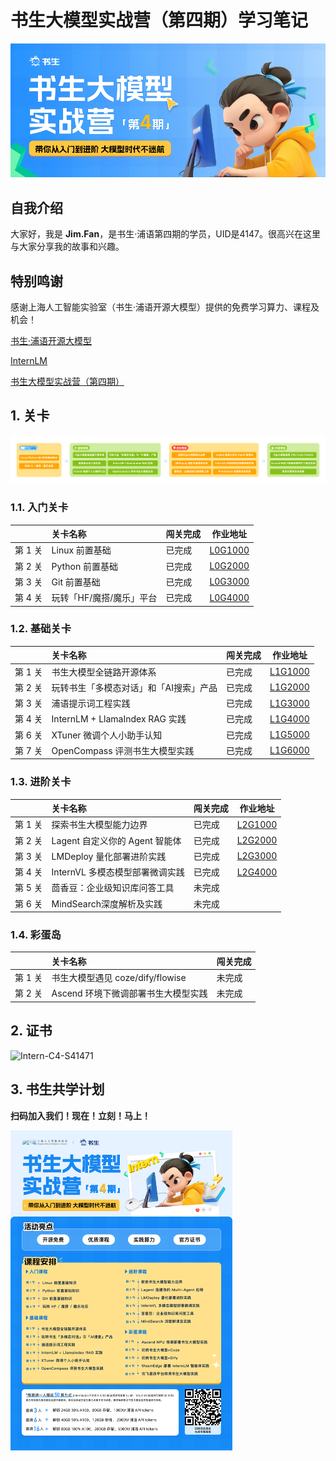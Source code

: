 # 书生大模型实战营（第四期）学习笔记

![icamp4](./assets/cf5eca85-bb13-4b96-aa54-b29fa40d36b7.png)

## 自我介绍

大家好，我是 **Jim.Fan**，是书生·浦语第四期的学员，UID是4147。很高兴在这里与大家分享我的故事和兴趣。

##  特别鸣谢

感谢上海人工智能实验室（书生·浦语开源大模型）提供的免费学习算力、课程及机会！

[书生·浦语开源大模型](https://github.com/InternLM/InternLM)

[InternLM](https://github.com/InternLM/InternLM)

[书生大模型实战营（第四期）](https://github.com/InternLM/Tutorial)

## 1. 关卡

![update](./assets/1f65a77a-3490-47ff-b408-be6d7a190802.png)

### 1.1. 入门关卡

|         | 关卡名称                 | 闯关完成 | 作业地址                                                     |
| :------ | :----------------------- | :------- | ------------------------------------------------------------ |
| 第 1 关 | Linux 前置基础           | 已完成   | [L0G1000](https://github.com/gcfan0813/InternLM-Study/tree/main/L0-%E5%85%A5%E9%97%A8%E5%B2%9B/L0G1000) |
| 第 2 关 | Python 前置基础          | 已完成   | [L0G2000](https://github.com/gcfan0813/InternLM-Study/tree/main/L0-%E5%85%A5%E9%97%A8%E5%B2%9B/L0G2000) |
| 第 3 关 | Git 前置基础             | 已完成   | [L0G3000](https://github.com/gcfan0813/InternLM-Study/tree/main/L0-%E5%85%A5%E9%97%A8%E5%B2%9B/L0G3000) |
| 第 4 关 | 玩转「HF/魔搭/魔乐」平台 | 已完成   | [L0G4000](https://github.com/gcfan0813/InternLM-Study/tree/main/L0-%E5%85%A5%E9%97%A8%E5%B2%9B/L0G4000) |

### 1.2. 基础关卡


|         | 关卡名称                               | 闯关完成 | 作业地址                                                     |
| :------ | :------------------------------------- | :------- | ------------------------------------------------------------ |
| 第 1 关 | 书生大模型全链路开源体系               | 已完成   | [L1G1000](https://github.com/gcfan0813/InternLM-Study/tree/main/L1-%E5%9F%BA%E7%A1%80%E5%B2%9B/L1G1000) |
| 第 2 关 | 玩转书生「多模态对话」和「AI搜索」产品 | 已完成   | [L1G2000](https://github.com/gcfan0813/InternLM-Study/tree/main/L1-%E5%9F%BA%E7%A1%80%E5%B2%9B/L1G2000) |
| 第 3 关 | 浦语提示词工程实践                     | 已完成   | [L1G3000](https://github.com/gcfan0813/InternLM-Study/tree/main/L1-%E5%9F%BA%E7%A1%80%E5%B2%9B/L1G3000) |
| 第 4 关 | InternLM + LlamaIndex RAG 实践         | 已完成   | [L1G4000](https://github.com/gcfan0813/InternLM-Study/tree/main/L1-%E5%9F%BA%E7%A1%80%E5%B2%9B/L1G4000) |
| 第 6 关 | XTuner 微调个人小助手认知              | 已完成   | [L1G5000](https://github.com/gcfan0813/InternLM-Study/tree/main/L1-%E5%9F%BA%E7%A1%80%E5%B2%9B/L1G5000) |
| 第 7 关 | OpenCompass 评测书生大模型实践         | 已完成   | [L1G6000](https://github.com/gcfan0813/InternLM-Study/tree/main/L1-%E5%9F%BA%E7%A1%80%E5%B2%9B/L1G6000) |



### 1.3. 进阶关卡

|         | 关卡名称                        | 闯关完成 | 作业地址                                                     |
| :------ | :------------------------------ | :------- | ------------------------------------------------------------ |
| 第 1 关 | 探索书生大模型能力边界          | 已完成   | [L2G1000](https://github.com/gcfan0813/InternLM-Study/tree/main/L2-%E8%BF%9B%E9%98%B6%E5%B2%9B/L2G1000) |
| 第 2 关 | Lagent 自定义你的 Agent 智能体  | 已完成   | [L2G2000](https://github.com/gcfan0813/InternLM-Study/tree/main/L2-%E8%BF%9B%E9%98%B6%E5%B2%9B/L2G2000) |
| 第 3 关 | LMDeploy 量化部署进阶实践       | 已完成   | [L2G3000](https://github.com/gcfan0813/InternLM-Study/tree/main/L2-%E8%BF%9B%E9%98%B6%E5%B2%9B/L2G3000) |
| 第 4 关 | InternVL 多模态模型部署微调实践 | 已完成   | [L2G4000](https://github.com/gcfan0813/InternLM-Study/tree/main/L2-%E8%BF%9B%E9%98%B6%E5%B2%9B/L2G4000) |
| 第 5 关 | 茴香豆：企业级知识库问答工具    | 未完成   |                                                              |
| 第 6 关 | MindSearch深度解析及实践        | 未完成   |                                                              |

### 1.4. 彩蛋岛

|         | 关卡名称                            | 闯关完成 |
| :------ | :---------------------------------- | :------- |
| 第 1 关 | 书生大模型遇见 coze/dify/flowise    | 未完成   |
| 第 2 关 | Ascend 环境下微调部署书生大模型实践 | 未完成   |

## 2. 证书

![Intern-C4-S41471](./assets/Intern-C4-S41471.png)

## 3. 书生共学计划

**扫码加入我们！现在！立刻！马上！**

<img src="./assets/fc8d7ac4bd88152b977f6039ec5f6fe.png" alt="fc8d7ac4bd88152b977f6039ec5f6fe" style="zoom:50%;" />



